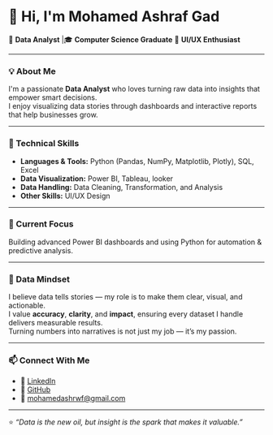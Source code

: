 # 👋 Hi, I'm Mohamed Ashraf Gad  

💼 **Data Analyst** |🎓 **Computer Science Graduate**  🎨 **UI/UX Enthusiast**

---

### 💡 About Me  
I'm a passionate **Data Analyst** who loves turning raw data into insights that empower smart decisions.  
I enjoy visualizing data stories through dashboards and interactive reports that help businesses grow.  

---

### 🧠 Technical Skills  
- **Languages & Tools:** Python (Pandas, NumPy, Matplotlib, Plotly), SQL, Excel  
- **Data Visualization:** Power BI, Tableau, looker
- **Data Handling:** Data Cleaning, Transformation, and Analysis  
- **Other Skills:** UI/UX Design

---

### 🚀 Current Focus  
Building advanced Power BI dashboards and using Python for automation & predictive analysis.  

---

### 🧠 Data Mindset  
I believe data tells stories — my role is to make them clear, visual, and actionable.  
I value **accuracy**, **clarity**, and **impact**, ensuring every dataset I handle delivers measurable results.  
Turning numbers into narratives is not just my job — it’s my passion.  

---

### 📫 Connect With Me  
- 💼 [LinkedIn](https://www.linkedin.com/in/mohammed-ashraf-749015226/)  
- 🐙 [GitHub](https://github.com/mohamedgad300)  
- 📧 mohamedashrwf@gmail.com

---

⭐️ *“Data is the new oil, but insight is the spark that makes it valuable.”*  
